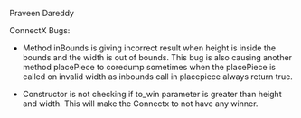 
Praveen Dareddy


ConnectX Bugs:

- Method inBounds is giving incorrect result when height is inside the bounds and the width is out of bounds. This bug is 
also causing another method placePiece to coredump sometimes when the placePiece is called on invalid width as inbounds call in placepiece always return true.


- Constructor is not checking if to_win parameter is greater than height and width. This will make the Connectx to not have any winner.
